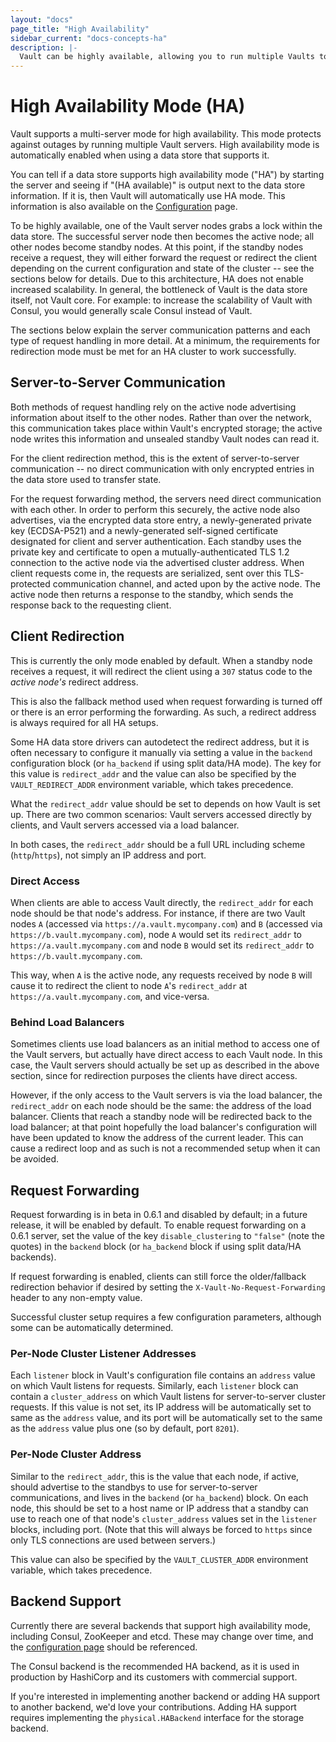 ```yaml
---
layout: "docs"
page_title: "High Availability"
sidebar_current: "docs-concepts-ha"
description: |-
  Vault can be highly available, allowing you to run multiple Vaults to protect against outages.
---
```


# High Availability Mode (HA)

Vault supports a multi-server mode for high availability. This mode protects
against outages by running multiple Vault servers. High availability mode
is automatically enabled when using a data store that supports it.

You can tell if a data store supports high availability mode ("HA") by starting
the server and seeing if "(HA available)" is output next to the data store
information. If it is, then Vault will automatically use HA mode. This
information is also available on the
[Configuration](https://www.vaultproject.io/docs/config/index.html) page.

To be highly available, one of the Vault server nodes grabs a lock within the
data store. The successful server node then becomes the active node; all other
nodes become standby nodes. At this point, if the standby nodes receive a
request, they will either forward the request or redirect the client depending
on the current configuration and state of the cluster -- see the sections below
for details. Due to this architecture, HA does not enable increased
scalability. In general, the bottleneck of Vault is the data store itself, not
Vault core. For example: to increase the scalability of Vault with Consul, you
would generally scale Consul instead of Vault.

The sections below explain the server communication patterns and each type of
request handling in more detail. At a minimum, the requirements for redirection
mode must be met for an HA cluster to work successfully.

## Server-to-Server Communication

Both methods of request handling rely on the active node advertising
information about itself to the other nodes. Rather than over the network, this
communication takes place within Vault's encrypted storage; the active node
writes this information and unsealed standby Vault nodes can read it.

For the client redirection method, this is the extent of server-to-server
communication -- no direct communication with only encrypted entries in the
data store used to transfer state.

For the request forwarding method, the servers need direct communication with
each other. In order to perform this securely, the active node also advertises,
via the encrypted data store entry, a newly-generated private key (ECDSA-P521)
and a newly-generated self-signed certificate designated for client and server
authentication. Each standby uses the private key and certificate to open a
mutually-authenticated TLS 1.2 connection to the active node via the advertised
cluster address. When client requests come in, the requests are serialized,
sent over this TLS-protected communication channel, and acted upon by the
active node. The active node then returns a response to the standby, which
sends the response back to the requesting client.

## Client Redirection

This is currently the only mode enabled by default. When a standby node
receives a request, it will redirect the client using a `307` status code to
the _active node's_ redirect address.

This is also the fallback method used when request forwarding is turned off or
there is an error performing the forwarding. As such, a redirect address is
always required for all HA setups.

Some HA data store drivers can autodetect the redirect address, but it is often
necessary to configure it manually via setting a value in the `backend`
configuration block (or `ha_backend` if using split data/HA mode). The key for
this value is `redirect_addr` and the value can also be specified by the
`VAULT_REDIRECT_ADDR` environment variable, which takes precedence.

What the `redirect_addr` value should be set to depends on how Vault is set up.
There are two common scenarios: Vault servers accessed directly by clients, and
Vault servers accessed via a load balancer.

In both cases, the `redirect_addr` should be a full URL including scheme
(`http`/`https`), not simply an IP address and port.

### Direct Access

When clients are able to access Vault directly, the `redirect_addr` for each
node should be that node's address. For instance, if there are two Vault nodes
`A` (accessed via `https://a.vault.mycompany.com`) and `B` (accessed via
`https://b.vault.mycompany.com`), node `A` would set its `redirect_addr` to
`https://a.vault.mycompany.com` and node `B` would set its `redirect_addr` to
`https://b.vault.mycompany.com`.

This way, when `A` is the active node, any requests received by node `B` will
cause it to redirect the client to node `A`'s `redirect_addr` at
`https://a.vault.mycompany.com`, and vice-versa.

### Behind Load Balancers

Sometimes clients use load balancers as an initial method to access one of the
Vault servers, but actually have direct access to each Vault node. In this
case, the Vault servers should actually be set up as described in the above
section, since for redirection purposes the clients have direct access.

However, if the only access to the Vault servers is via the load balancer, the
`redirect_addr` on each node should be the same: the address of the load
balancer. Clients that reach a standby node will be redirected back to the load
balancer; at that point hopefully the load balancer's configuration will have
been updated to know the address of the current leader. This can cause a
redirect loop and as such is not a recommended setup when it can be avoided.

## Request Forwarding

Request forwarding is in beta in 0.6.1 and disabled by default; in a future
release, it will be enabled by default. To enable request forwarding on a 0.6.1
server, set the value of the key `disable_clustering` to `"false"` (note the
quotes) in the `backend` block (or `ha_backend` block if using split data/HA
backends).

If request forwarding is enabled, clients can still force the older/fallback
redirection behavior if desired by setting the `X-Vault-No-Request-Forwarding`
header to any non-empty value.

Successful cluster setup requires a few configuration parameters, although some
can be automatically determined.

### Per-Node Cluster Listener Addresses

Each `listener` block in Vault's configuration file contains an `address` value
on which Vault listens for requests. Similarly, each `listener` block can
contain a `cluster_address` on which Vault listens for server-to-server cluster
requests. If this value is not set, its IP address will be automatically set to
same as the `address` value, and its port will be automatically set to the same
as the `address` value plus one (so by default, port `8201`).

### Per-Node Cluster Address

Similar to the `redirect_addr`, this is the value that each node, if active,
should advertise to the standbys to use for server-to-server communications,
and lives in the `backend` (or `ha_backend`) block.  On each node, this should
be set to a host name or IP address that a standby can use to reach one of that
node's `cluster_address` values set in the `listener` blocks, including port.
(Note that this will always be forced to `https` since only TLS connections are
used between servers.)

This value can also be specified by the `VAULT_CLUSTER_ADDR` environment
variable, which takes precedence.

## Backend Support

Currently there are several backends that support high availability mode,
including Consul, ZooKeeper and etcd. These may change over time, and the
[configuration page](/docs/config/index.html) should be referenced.

The Consul backend is the recommended HA backend, as it is used in production
by HashiCorp and its customers with commercial support.

If you're interested in implementing another backend or adding HA support to
another backend, we'd love your contributions. Adding HA support requires
implementing the `physical.HABackend` interface for the storage backend.
